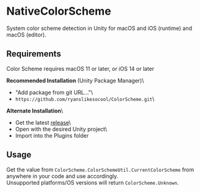 # NativeColorScheme
System color scheme detection in Unity for macOS and iOS (runtime) and macOS (editor).

## Requirements
Color Scheme requires macOS 11 or later, or iOS 14 or later

**Recommended Installation** (Unity Package Manager)\
- "Add package from git URL..."\
- `https://github.com/ryanslikesocool/ColorScheme.git`\

**Alternate Installation**\
- Get the latest [release](https://github.com/ryanslikesocool/ColorScheme/releases)\
- Open with the desired Unity project\
- Import into the Plugins folder

## Usage
Get the value from `ColorScheme.ColorSchemeUtil.CurrentColorScheme` from anywhere in your code and use accordingly.\
Unsupported platforms/OS versions will return `ColorScheme.Unknown`.
